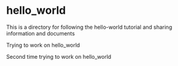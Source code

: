 # hello_world
This is a directory for following the hello-world tutorial and sharing information and documents

Trying to work on hello_world

Second time trying to work on hello_world
